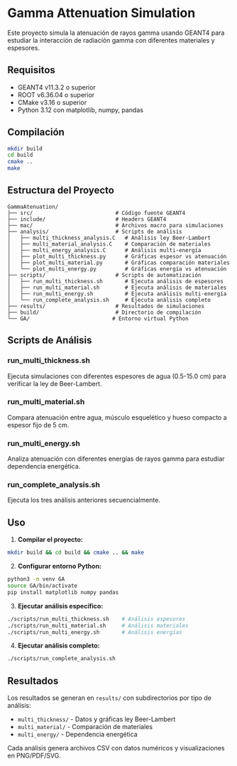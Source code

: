 # Gamma Attenuation Simulation

Este proyecto simula la atenuación de rayos gamma usando GEANT4 para estudiar la interacción de radiación gamma con diferentes materiales y espesores.

## Requisitos

- GEANT4 v11.3.2 o superior
- ROOT v6.36.04 o superior
- CMake v3.16 o superior
- Python 3.12 con matplotlib, numpy, pandas

## Compilación

```bash
mkdir build
cd build
cmake ..
make
```

## Estructura del Proyecto

```
GammaAtenuation/
├── src/                          # Código fuente GEANT4
├── include/                      # Headers GEANT4
├── mac/                          # Archivos macro para simulaciones
├── analysis/                     # Scripts de análisis
│   ├── multi_thickness_analysis.C   # Análisis ley Beer-Lambert
│   ├── multi_material_analysis.C    # Comparación de materiales
│   ├── multi_energy_analysis.C      # Análisis multi-energía
│   ├── plot_multi_thickness.py      # Gráficas espesor vs atenuación
│   ├── plot_multi_material.py       # Gráficas comparación materiales
│   └── plot_multi_energy.py         # Gráficas energía vs atenuación
├── scripts/                      # Scripts de automatización
│   ├── run_multi_thickness.sh       # Ejecuta análisis de espesores
│   ├── run_multi_material.sh        # Ejecuta análisis de materiales
│   ├── run_multi_energy.sh          # Ejecuta análisis multi-energía
│   └── run_complete_analysis.sh     # Ejecuta análisis completo
├── results/                      # Resultados de simulaciones
├── build/                        # Directorio de compilación
└── GA/                          # Entorno virtual Python
```

## Scripts de Análisis

### run_multi_thickness.sh
Ejecuta simulaciones con diferentes espesores de agua (0.5-15.0 cm) para verificar la ley de Beer-Lambert.

### run_multi_material.sh  
Compara atenuación entre agua, músculo esquelético y hueso compacto a espesor fijo de 5 cm.

### run_multi_energy.sh
Analiza atenuación con diferentes energías de rayos gamma para estudiar dependencia energética.

### run_complete_analysis.sh
Ejecuta los tres análisis anteriores secuencialmente.

## Uso

1. **Compilar el proyecto:**
```bash
mkdir build && cd build && cmake .. && make
```

2. **Configurar entorno Python:**
```bash
python3 -m venv GA
source GA/bin/activate
pip install matplotlib numpy pandas
```

3. **Ejecutar análisis específico:**
```bash
./scripts/run_multi_thickness.sh    # Análisis espesores
./scripts/run_multi_material.sh     # Análisis materiales  
./scripts/run_multi_energy.sh       # Análisis energías
```

4. **Ejecutar análisis completo:**
```bash
./scripts/run_complete_analysis.sh
```

## Resultados

Los resultados se generan en `results/` con subdirectorios por tipo de análisis:
- `multi_thickness/` - Datos y gráficas ley Beer-Lambert
- `multi_material/` - Comparación de materiales
- `multi_energy/` - Dependencia energética

Cada análisis genera archivos CSV con datos numéricos y visualizaciones en PNG/PDF/SVG.
